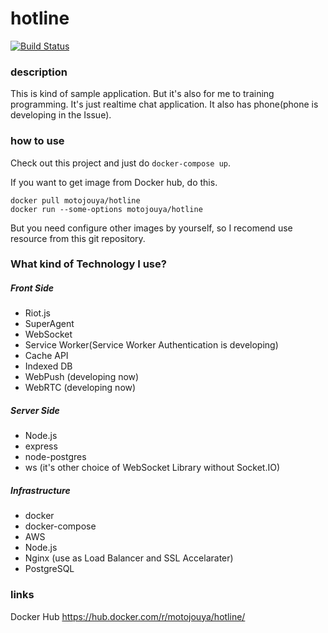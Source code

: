 # hotline
[![Build Status](https://travis-ci.org/motojouya/hotline.svg?branch=master)](https://travis-ci.org/motojouya/hotline)

### description
This is kind of sample application. But it's also for me to training programming.
It's just realtime chat application. It also has phone(phone is developing in the Issue).

### how to use
Check out this project and just do `docker-compose up`.

If you want to get image from Docker hub, do this.

```
docker pull motojouya/hotline
docker run --some-options motojouya/hotline
```
But you need configure other images by yourself, so I recomend use resource from this git repository.

### What kind of Technology I use?
##### Front Side
- Riot.js
- SuperAgent
- WebSocket
- Service Worker(Service Worker Authentication is developing)
- Cache API
- Indexed DB
- WebPush (developing now)
- WebRTC (developing now)

##### Server Side
- Node.js
- express
- node-postgres
- ws (it's other choice of WebSocket Library without Socket.IO)

##### Infrastructure
- docker
- docker-compose
- AWS
- Node.js
- Nginx (use as Load Balancer and SSL Accelarater)
- PostgreSQL

### links
Docker Hub
https://hub.docker.com/r/motojouya/hotline/

